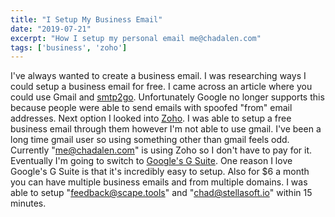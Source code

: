```yaml
---
title: "I Setup My Business Email"
date: "2019-07-21"
excerpt: "How I setup my personal email me@chadalen.com"
tags: ['business', 'zoho']
---
```


I've always wanted to create a business email. I was researching ways I could setup a business email for free. I came across an article where you could use Gmail and [smtp2go](https://www.smtp2go.com/). Unfortunately Google no longer supports this because people were able to send emails with spoofed "from" email addresses. Next option I looked into [Zoho](https://www.zoho.com/mail/?zmc=zoho-fa&ireft=ohome). I was able to setup a free business email through them however I'm not able to use gmail. I've been a long time gmail user so using something other than gmail feels odd. Currently "me@chadalen.com" is using Zoho so I don't have to pay for it. Eventually I'm going to switch to [Google's G Suite](https://gsuite.google.com/). One reason I love Google's G Suite is that it's incredibly easy to setup. Also for $6 a month you can have multiple business emails and from multiple domains. I was able to setup "feedback@scape.tools" and "chad@stellasoft.io" within 15 minutes.
